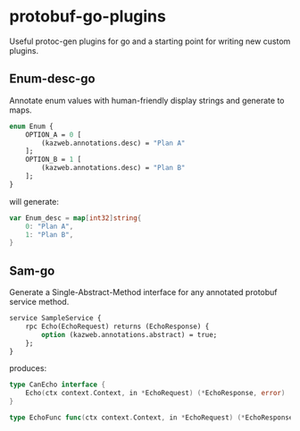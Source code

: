 # protobuf-go-plugins

Useful protoc-gen plugins for go and a starting point for writing new custom plugins.

## Enum-desc-go
Annotate enum values with human-friendly display strings and generate to maps.

```proto
enum Enum {
    OPTION_A = 0 [
        (kazweb.annotations.desc) = "Plan A"
    ];
    OPTION_B = 1 [
        (kazweb.annotations.desc) = "Plan B"
    ];
}
```

will generate:
```go
var Enum_desc = map[int32]string{
	0: "Plan A",
	1: "Plan B",
}
```

## Sam-go
Generate a Single-Abstract-Method interface for any annotated protobuf service method.  

```proto
service SampleService {
    rpc Echo(EchoRequest) returns (EchoResponse) {
        option (kazweb.annotations.abstract) = true;
    };
}
```

produces:
```go
type CanEcho interface {
	Echo(ctx context.Context, in *EchoRequest) (*EchoResponse, error)
}

type EchoFunc func(ctx context.Context, in *EchoRequest) (*EchoResponse, error)
```